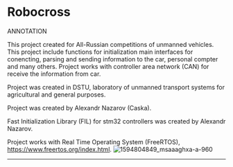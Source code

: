# Robocross
ANNOTATION

This project created for All-Russian competitions of unmanned vehicles. This project include functions for initialization main interfaces for conencting, parsing and sending information to the car, personal compter and many others. Project works with controller area network (CAN) for receive the information from car. 

Project was created in DSTU, laboratory of unmanned transport systems for agricultural and general purposes.

Project was created by Alexandr Nazarov (Caska).

Fast Initialization Library (FIL) for stm32 controllers was created by Alexandr Nazarov.

Project works with Real Time Operating System (FreeRTOS), https://www.freertos.org/index.html.
![1594804849_msaaaghxa-a-960](https://user-images.githubusercontent.com/91759086/162691340-2d11431d-ac2e-4534-87ee-3c7cf3acb598.jpg)

______________________________________________________________________________________________________________________________

